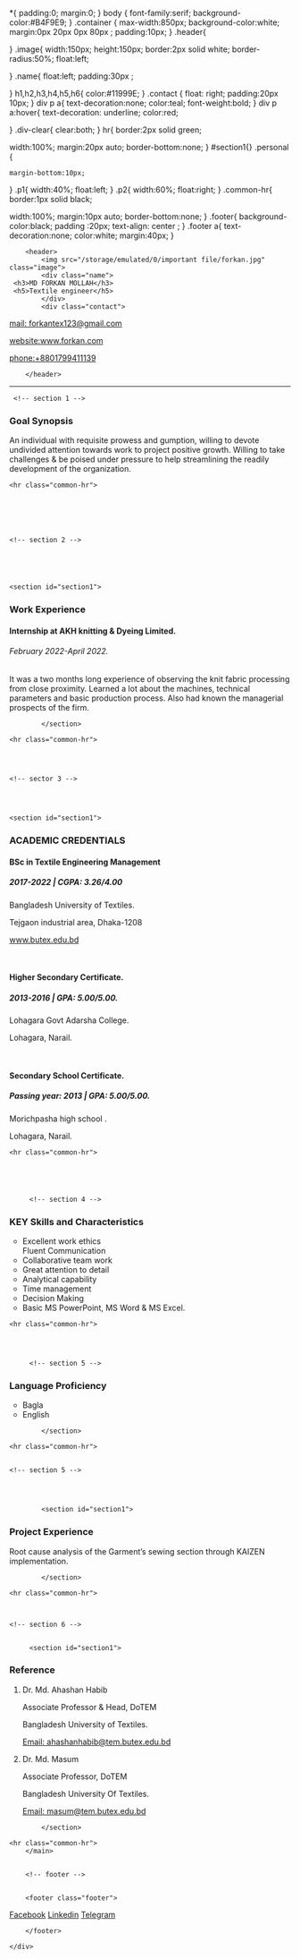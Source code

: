 *{
    padding:0;
    margin:0;
}
body {
    font-family:serif;
    background-color:#B4F9E9;
}
.container {
    max-width:850px;
    background-color:white;
    margin:0px 20px 0px 80px ;
    padding:10px;
}
.header{
    
}
.image{
    width:150px;
    height:150px;
    border:2px solid white;
    border-radius:50%;
    float:left;
    
}
.name{
    float:left;
    padding:30px ;
    
}
h1,h2,h3,h4,h5,h6{
    color:#11999E;
}
.contact {
    float: right;
    padding:20px 10px;
}
div p a{
    text-decoration:none;
    color:teal;
    font-weight:bold;
}
div p a:hover{
text-decoration: underline;
    color:red;
    
}
.div-clear{
    clear:both;
}
hr{
    border:2px solid green;
    
   width:100%;
    margin:20px auto;
    border-bottom:none;
}
#section1{}
.personal {

    margin-bottom:10px;
    
}
.p1{
width:40%;
    float:left;
}
.p2{
width:60%;
    float:right;
}
.common-hr{
    border:1px solid black;
   
   width:100%;
    margin:10px auto;
    border-bottom:none;
}
.footer{
    background-color:black;
    padding :20px;
    text-align: center ;
}
.footer a{
    text-decoration:none;
    color:white;
    margin:40px;
}
<!DOCTYPE html>
<html lang="en">
<head>
    <meta charset="UTF-8">
    <title>Page title</title>
    <link rel="stylesheet" href="cv.css">
</head>
<body>
    <div class="container">
        
        <header>
            <img src="/storage/emulated/0/important file/forkan.jpg" class="image">
            <div class="name"> 
     <h3>MD FORKAN MOLLAH</h3>
     <h5>Textile engineer</h5>
            </div>
            <div class="contact">
                
 <p><a href="mail to: forkantex123@gmail.com">mail: forkantex123@gmail.com</a></p>         
                
 <p><a href="#">website:www.forkan.com</a></p>    
 <p><a href="tel:+8801799411139">phone:+8801799411139</a></p>
            </div>
            
        
        </header>
        
  <div class="div-clear"></div>
        <hr>
        <main>
            
            
            
            
     <!-- section 1 -->
     
     
     
      
 <section id="section 1">
      <div class="personal">
                
<div class="p1">
 <h3>Goal Synopsis </h3>
</div>  
<div class="p2">
    An individual with requisite prowess and 
gumption, willing to devote undivided 
attention towards work to project 
positive growth. Willing to take 
challenges & be poised under pressure to 
help streamlining the readily 
development of the organization.
</div>
            </div>
       </section>
  <div class="div-clear"></div>   
    
    <hr class="common-hr">
    
    
    
    
    
    
    <!-- section 2 -->
    
    
    
    
    
    <section id="section1">
  <div class="personal">
                
<div class="p1">
 <h3>Work Experience </h3>
</div>  
<div class="p2">
    
<h4>Internship at AKH knitting & Dyeing Limited.</h4>
<h6>February 2022-April 2022.</h6>
It was a two months long experience of observing the knit fabric 
processing from close proximity. Learned a lot about the 
machines, technical parameters and basic production process. 
Also had known the managerial prospects of the firm.</div>
            </div>
            
            
            </section>
  <div class="div-clear"></div>   
    
    <hr class="common-hr">
    
    
    
    
    <!-- sector 3 -->
    
   
    
    
    <section id="section1">
  <div class="personal">
                
<div class="p1">
 <h3>ACADEMIC CREDENTIALS</h3>
</div>  
<div class="p2">
    <h4>BSc in Textile Engineering Management</h4>
    <h5>2017-2022 | CGPA: 3.26/4.00</h5>
    <p>Bangladesh University of Textiles.</p>
    <p>Tejgaon industrial area, Dhaka-1208</p>
    <p><a href="http//:www.butex.edu.bd">www.butex.edu.bd</a></p><br>
    <h4>Higher Secondary Certificate. </h4>
    <h5>2013-2016 | GPA: 5.00/5.00.</h5>
    <p>Lohagara Govt Adarsha College.</p>
    <p>Lohagara, Narail.</p><br>
    <h4>Secondary School Certificate. </h4>
    <h5>Passing year: 2013 | GPA: 5.00/5.00.</h5>
    <p>Morichpasha high school .</p>
    <p>Lohagara, Narail.</p>
     </div>
            </div>
         </section>
  <div class="div-clear"></div>   
    
    <hr class="common-hr">
    
    
    
    
            
         <!-- section 4 -->
         
         
         
         
  <section id="section1">
  <div class="personal">
                
<div class="p1">
 <h3>KEY Skills and Characteristics </h3>
</div>  
<div class="p2">
 <ul type ="circle">

<li>Excellent work ethics</li>
Fluent Communication
<li> Collaborative team work</li>
<li>Great attention to detail</li>
<li>Analytical capability</li>
<li>Time management</li>
<li>Decision Making</li>
<li>Basic MS PowerPoint, MS Word & 
MS Excel.</li></ul>
</div>
            </div>
          </section>
  <div class="div-clear"></div>   
    
    <hr class="common-hr">
    
    
    
    
         <!-- section 5 -->
            
            
            
            
            
  <section id="section1">
  <div class="personal">
                
<div class="p1">
 <h3>Language Proficiency</h3>
</div>  
<div class="p2">
    <ul type="circle">
        <li>Bagla</li>
        <li>English</li>
    </ul>


</div>
            </div>
            
           
            </section>
  <div class="div-clear"></div>   
    
    <hr class="common-hr">
    
    
    <!-- section 5 -->
    
    
    
    
            <section id="section1">
  <div class="personal">
                
<div class="p1">
 <h3>Project Experience</h3>
</div>  
<div class="p2">
 Root cause analysis of the Garment’s sewing section through 
KAIZEN implementation.


</div>
            </div>
            
           
            </section>
  <div class="div-clear"></div>   
    
    <hr class="common-hr">
    
    
    
    <!-- section 6 -->
    
    
         <section id="section1">
  <div class="personal">
                
<div class="p1">
 <h3>Reference</h3>
</div>  
<div class="p2">
 <ol>
<li> <p>Dr. Md. Ahashan Habib </p>
<p>Associate Professor & Head, DoTEM</p>
<p>Bangladesh University of Textiles.<p>
<a href="mail to:ahashanhabib@tem.butex.edu.bd">Email: ahashanhabib@tem.butex.edu.bd</a></p></li>
<li><p>Dr. Md. Masum </p>
<p>Associate Professor, DoTEM</p>
<p>Bangladesh University Of Textiles.</p>
<p><a href="mailto:masum@tem.butex.edu.bd">Email: masum@tem.butex.edu.bd</a></p></li>
</ol>
</div>
            </div>
            
           
            </section>
  <div class="div-clear"></div>   
    
    <hr class="common-hr">
        </main>
        
        
        <!-- footer -->
        
        
        <footer class="footer">
<a href="#">Facebook</a>
<a href="#">Linkedin</a>
<a href="#">Telegram</a>
            
        </footer>
        
    </div>
    
</body>
</html>
